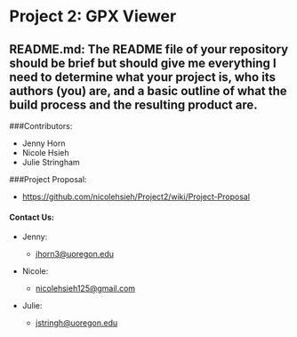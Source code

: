 # Project 2: GPX Viewer 

## README.md: The README file of your repository should be brief but should give me everything I need to determine what your project is, who its authors (you) are, and a basic outline of what the build process and the resulting product are.


###Contributors:

- Jenny Horn
- Nicole Hsieh
- Julie Stringham


###Project Proposal: 
- https://github.com/nicolehsieh/Project2/wiki/Project-Proposal

#### Contact Us:

* Jenny: 
  * jhorn3@uoregon.edu

* Nicole: 
  * nicolehsieh125@gmail.com

* Julie: 
  * jstringh@uoregon.edu
